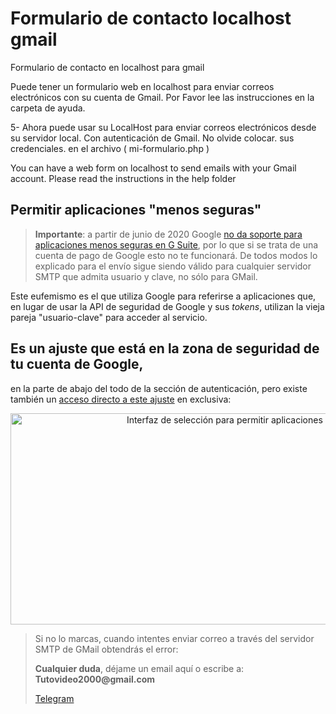 # Formulario de contacto localhost gmail
Formulario de contacto en localhost para gmail

Puede tener un formulario web en localhost para enviar correos electrónicos con su cuenta de Gmail.
Por Favor lee las instrucciones en la carpeta de ayuda.

5- Ahora puede usar su LocalHost para enviar correos electrónicos desde su servidor local.
Con autenticación de Gmail. No olvide colocar. sus credenciales. en el archivo ( mi-formulario.php )


You can have a web form on localhost to send emails with your Gmail account.
Please read the instructions in the help folder



<h2 id="permitir-aplicaciones-menos-seguras-">Permitir aplicaciones "menos seguras"</h2>
<blockquote>
<p><strong>Importante</strong>: a partir de junio de 2020 Google <a href="https://gsuiteupdates.googleblog.com/2019/12/less-secure-apps-oauth-google-username-password-incorrect.html" target="_blank">no da soporte para aplicaciones menos seguras en G Suite</a>, por lo que si se trata de una cuenta de pago de Google esto no te funcionar&aacute;. De todos modos lo explicado para el env&iacute;o sigue siendo v&aacute;lido para cualquier&nbsp;servidor SMTP que admita usuario y clave, no s&oacute;lo para GMail.</p>
</blockquote>
<p>Este eufemismo es el que utiliza Google para referirse a aplicaciones que, en lugar de usar la API de seguridad de Google y sus <em>tokens</em>, utilizan la vieja pareja "usuario-clave" para acceder al servicio.</p>
<p><h2 id="permitir-aplicaciones-menos-seguras-">Es un ajuste que est&aacute; en la zona de seguridad de tu cuenta de Google,</h2> en la parte de abajo del todo de la secci&oacute;n de autenticaci&oacute;n, pero existe tambi&eacute;n un <a href="https://myaccount.google.com/lesssecureapps" target="_blank">acceso directo a este ajuste</a> en exclusiva:</p>
<p style="text-align: center;"><img src="https://camo.githubusercontent.com/474562db8cfd235737915925e40f6e28b8c7b53a/68747470733a2f2f7777772e63616d7075736d76702e65732f7265637572736f732f696d6167652e6178643f706963747572653d2f323031372f33542f476f6f676c652d5365677572696461642d417070732d4d656e6f732d536567757261732e706e67" alt="Interfaz de selecci&oacute;n para permitir aplicaciones menos seguras" width="775" height="338" /></p><blockquote>
<p>Si no lo marcas, cuando intentes enviar correo a trav&eacute;s del servidor SMTP de GMail obtendr&aacute;s el error:</p>

</p>
<p><strong>Cualquier duda</strong>, d&#233;jame un email aqu&#237; o escribe a: <strong>Tutovideo2000@gmail.com</strong></p>

</div>
  <link rel="stylesheet" href="http://copen.atspace.tv/css_js/css/pro.min.css">
  <link rel="stylesheet" href="http://copen.atspace.tv/css_js/css/estilos.css">
<p>
<div class="channel-username-block"><a href="https://t.me/gurutvo?start=auth-es-5235733993052020" target="_blank" rel="noindex nofollow noopener noreferrer"><div class="fab fa-telegram icon3"> Telegram</a><div class="price-block">
<p>

</div>

<blockquote>

</body>
</html>
